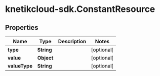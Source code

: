 # knetikcloud-sdk.ConstantResource

## Properties
Name | Type | Description | Notes
------------ | ------------- | ------------- | -------------
**type** | **String** |  | [optional] 
**value** | **Object** |  | [optional] 
**valueType** | **String** |  | [optional] 


